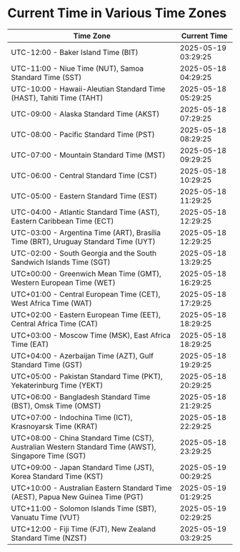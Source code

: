 # Current Time in Various Time Zones

| Time Zone | Current Time |
|-----------|--------------|
| UTC-12:00 - Baker Island Time (BIT) | 2025-05-19 03:29:25 |
| UTC-11:00 - Niue Time (NUT), Samoa Standard Time (SST) | 2025-05-18 04:29:25 |
| UTC-10:00 - Hawaii-Aleutian Standard Time (HAST), Tahiti Time (TAHT) | 2025-05-18 05:29:25 |
| UTC-09:00 - Alaska Standard Time (AKST) | 2025-05-18 07:29:25 |
| UTC-08:00 - Pacific Standard Time (PST) | 2025-05-18 08:29:25 |
| UTC-07:00 - Mountain Standard Time (MST) | 2025-05-18 09:29:25 |
| UTC-06:00 - Central Standard Time (CST) | 2025-05-18 10:29:25 |
| UTC-05:00 - Eastern Standard Time (EST) | 2025-05-18 11:29:25 |
| UTC-04:00 - Atlantic Standard Time (AST), Eastern Caribbean Time (ECT) | 2025-05-18 12:29:25 |
| UTC-03:00 - Argentina Time (ART), Brasília Time (BRT), Uruguay Standard Time (UYT) | 2025-05-18 12:29:25 |
| UTC-02:00 - South Georgia and the South Sandwich Islands Time (SGT) | 2025-05-18 13:29:25 |
| UTC±00:00 - Greenwich Mean Time (GMT), Western European Time (WET) | 2025-05-18 16:29:25 |
| UTC+01:00 - Central European Time (CET), West Africa Time (WAT) | 2025-05-18 17:29:25 |
| UTC+02:00 - Eastern European Time (EET), Central Africa Time (CAT) | 2025-05-18 18:29:25 |
| UTC+03:00 - Moscow Time (MSK), East Africa Time (EAT) | 2025-05-18 18:29:25 |
| UTC+04:00 - Azerbaijan Time (AZT), Gulf Standard Time (GST) | 2025-05-18 19:29:25 |
| UTC+05:00 - Pakistan Standard Time (PKT), Yekaterinburg Time (YEKT) | 2025-05-18 20:29:25 |
| UTC+06:00 - Bangladesh Standard Time (BST), Omsk Time (OMST) | 2025-05-18 21:29:25 |
| UTC+07:00 - Indochina Time (ICT), Krasnoyarsk Time (KRAT) | 2025-05-18 22:29:25 |
| UTC+08:00 - China Standard Time (CST), Australian Western Standard Time (AWST), Singapore Time (SGT) | 2025-05-18 23:29:25 |
| UTC+09:00 - Japan Standard Time (JST), Korea Standard Time (KST) | 2025-05-19 00:29:25 |
| UTC+10:00 - Australian Eastern Standard Time (AEST), Papua New Guinea Time (PGT) | 2025-05-19 01:29:25 |
| UTC+11:00 - Solomon Islands Time (SBT), Vanuatu Time (VUT) | 2025-05-19 02:29:25 |
| UTC+12:00 - Fiji Time (FJT), New Zealand Standard Time (NZST) | 2025-05-19 03:29:25 |
